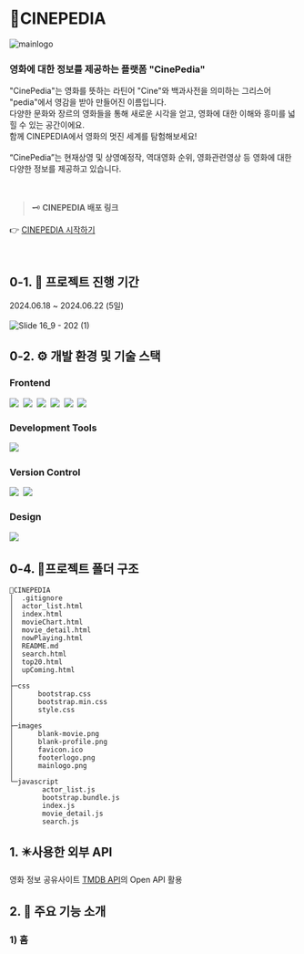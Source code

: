 # 🎥CINEPEDIA

![mainlogo](https://github.com/jeeseulah/CINEPEDIA/assets/165135312/108c31fc-8184-4580-8976-11ff6a8734ac)

<h3>영화에 대한 정보를 제공하는 플랫폼 "CinePedia"</h3>
"CinePedia"는 영화를 뜻하는 라틴어 "Cine"와 백과사전을 의미하는 그리스어 "pedia"에서 영감을 받아 만들어진 이름입니다.<br />
다양한 문화와 장르의 영화들을 통해 새로운 시각을 얻고, 영화에 대한 이해와 흥미를 넓힐 수 있는 공간이에요. <br />
함께 CINEPEDIA에서 영화의 멋진 세계를 탐험해보세요!
<br/><br/>
“CinePedia”는 현재상영 및 상영예정작, 역대영화 순위, 영화관련영상 등 영화에 대한 다양한 정보를 제공하고 있습니다.
<br/><br/><br/>

> 🗝️ **CINEPEDIA 배포 링크**

👉 [CINEPEDIA 시작하기](https://m.site.naver.com/1ppVX)

<br/>

## 0-1. 📅 프로젝트 진행 기간

2024.06.18 ~ 2024.06.22 (5일) <br/><br/>
![Slide 16_9 - 202 (1)](https://github.com/jeeseulah/CINEPEDIA/assets/165135312/83762885-6d2c-4565-8e83-d3c5bacbf305)

## 0-2. ⚙️ 개발 환경 및 기술 스택

<h3>Frontend</h3>
<p>
    <img src="https://img.shields.io/badge/HTML-E34F26?style=flat-square&logo=HTML5&logoColor=white"/>&nbsp 
    <img src="https://img.shields.io/badge/CSS-1572B6?style=flat-square&logo=css3&logoColor=white"/>&nbsp 
    <img src="https://img.shields.io/badge/Javascript-ffb13b?style=flat-square&logo=javascript&logoColor=white"/>&nbsp 
    <img src ="https://img.shields.io/badge/Bootstrap-7952B3?style=flat-square&logo=bootstrap&logoColor=white"/>&nbsp
    <img src="https://img.shields.io/badge/-React-61DAFB?logo=react&logoColor=white&style=flat-square"/>&nbsp
    <img src="https://img.shields.io/badge/JQuery-0769AD?style=flat-square&logo=jquery&logoColor=white"/>&nbsp
</p>
<h3>Development Tools</h3>
<p>
  <img src="https://img.shields.io/badge/Visual%20Studio%20Code-007ACC?style=flat-square&logo=visualstudiocode&logoColor=white"/>&nbsp 
</p>
<h3>Version Control</h3>
<p>
  <img src="https://img.shields.io/badge/Git-F05032?style=flat-square&logo=git&logoColor=white"/>&nbsp
  <img src="https://img.shields.io/badge/GitHub-181717?style=flat-square&logo=github&logoColor=white"/>
</p>
<h3>Design</h3>
<p>
  <img src="https://img.shields.io/badge/Figma-F24E1E?style=flat-square&logo=figma&logoColor=white"/>&nbsp
</p>

## 0-4. 📂프로젝트 폴더 구조

```
🎥CINEPEDIA
│  .gitignore
│  actor_list.html
│  index.html
│  movieChart.html
│  movie_detail.html
│  nowPlaying.html
│  README.md
│  search.html
│  top20.html
│  upComing.html
│
├─css
│      bootstrap.css
│      bootstrap.min.css
│      style.css
│
├─images
│      blank-movie.png
│      blank-profile.png
│      favicon.ico
│      footerlogo.png
│      mainlogo.png
│
└─javascript
        actor_list.js
        bootstrap.bundle.js
        index.js
        movie_detail.js
        search.js
```

## 1. ✴️사용한 외부 API

영화 정보 공유사이트 [TMDB API](https://developer.themoviedb.org/reference/intro/getting-started)의 Open API 활용

## 2. 🤗 주요 기능 소개

### 1) 홈
